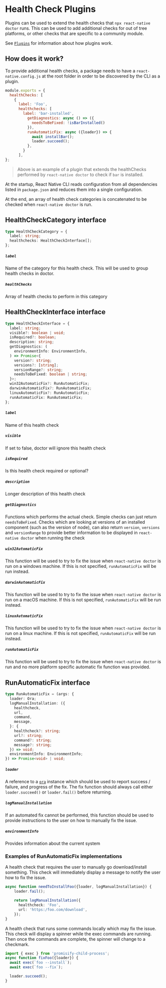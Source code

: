 # Health Check Plugins

Plugins can be used to extend the health checks that `npx react-native doctor` runs.  This can be used to add additional checks for out of tree platforms, or other checks that are specific to a community module.

See [`Plugins`](./plugins.md) for information about how plugins work.  

## How does it work?

To provide additional health checks, a package needs to have a `react-native.config.js` at the root folder in order to be discovered by the CLI as a plugin.

```js
module.exports = {
  healthChecks: [
    {
      label: 'Foo',
      healthchecks: [
        label: 'bar-installed',
          getDiagnostics: async () => ({
            needsToBeFixed: !isBarInstalled()
          }),
          runAutomaticFix: async ({loader}) => {
            await installBar();
            loader.succeed();
          },
        }
      ],
};
```

> Above is an example of a plugin that extends the healthChecks performed by `react-native doctor` to check if `bar` is installed.

At the startup, React Native CLI reads configuration from all dependencies listed in `package.json` and reduces them into a single configuration.

At the end, an array of health check categories is concatenated to be checked when `react-native doctor` is run.

## HealthCheckCategory interface

```ts
type HealthCheckCategory = {
  label: string;
  healthchecks: HealthCheckInterface[];
};
```

##### `label`

Name of the category for this health check. This will be used to group health checks in doctor.

##### `healthChecks`

Array of health checks to perform in this category

## HealthCheckInterface interface

```ts
type HealthCheckInterface = {
  label: string;
  visible?: boolean | void;
  isRequired?: boolean;
  description: string;
  getDiagnostics: (
    environmentInfo: EnvironmentInfo,
  ) => Promise<{
    version?: string;
    versions?: [string];
    versionRange?: string;
    needsToBeFixed: boolean | string;
  }>;
  win32AutomaticFix?: RunAutomaticFix;
  darwinAutomaticFix?: RunAutomaticFix;
  linuxAutomaticFix?: RunAutomaticFix;
  runAutomaticFix: RunAutomaticFix;
};
```

##### `label`

Name of this health check

##### `visible`

If set to false, doctor will ignore this health check

##### `isRequired`

Is this health check required or optional?

##### `description`

Longer description of this health check

##### `getDiagnostics`

Functions which performs the actual check.  Simple checks can just return `needsToBeFixed`.  Checks which are looking at versions of an installed component (such as the version of node), can also return `version`, `versions` and `versionRange` to provide better information to be displayed in `react-native doctor` when running the check

##### `win32AutomaticFix`

This function will be used to try to fix the issue when `react-native doctor` is run on a windows machine. If this is not specified, `runAutomaticFix` will be run instead.

##### `darwinAutomaticFix`

This function will be used to try to fix the issue when `react-native doctor` is run on a macOS machine. If this is not specified, `runAutomaticFix` will be run instead.

##### `linuxAutomaticFix`

This function will be used to try to fix the issue when `react-native doctor` is run on a linux machine. If this is not specified, `runAutomaticFix` will be run instead.

##### `runAutomaticFix`

This function will be used to try to fix the issue when `react-native doctor` is run and no more platform specific automatic fix function was provided.

## RunAutomaticFix interface

```ts
type RunAutomaticFix = (args: {
  loader: Ora;
  logManualInstallation: ({
    healthcheck,
    url,
    command,
    message,
  }: {
    healthcheck?: string;
    url?: string;
    command?: string;
    message?: string;
  }) => void;
  environmentInfo: EnvironmentInfo;
}) => Promise<void> | void;
```

##### `loader`

A reference to a [`ora`](https://www.npmjs.com/package/ora) instance which should be used to report success / failure, and progress of the fix.  The fix function should always call either `loader.succeed()` or `loader.fail()` before returning.

##### `logManualInstallation`

If an automated fix cannot be performed, this function should be used to provide instructions to the user on how to manually fix the issue.

##### `environmentInfo`

Provides information about the current system

### Examples of RunAutomaticFix implementations

A health check that requires the user to manually go download/install something.  This check will immediately display a message to notify the user how to fix the issue.

```ts
async function needToInstallFoo({loader, logManualInstallation}) {
    loader.fail();

    return logManualInstallation({
      healthcheck: 'Foo',
      url: 'https:/foo.com/download',
    });
}
```

A health check that runs some commands locally which may fix the issue.  This check will display a spinner while the exec commands are running.  Then once the commands are complete, the spinner will change to a checkmark.

```ts
import { exec } from 'promisify-child-process';
async function fixFoo({loader}) {
  await exec(`foo --install`);
  await exec(`foo --fix`);

  loader.succeed();
}
